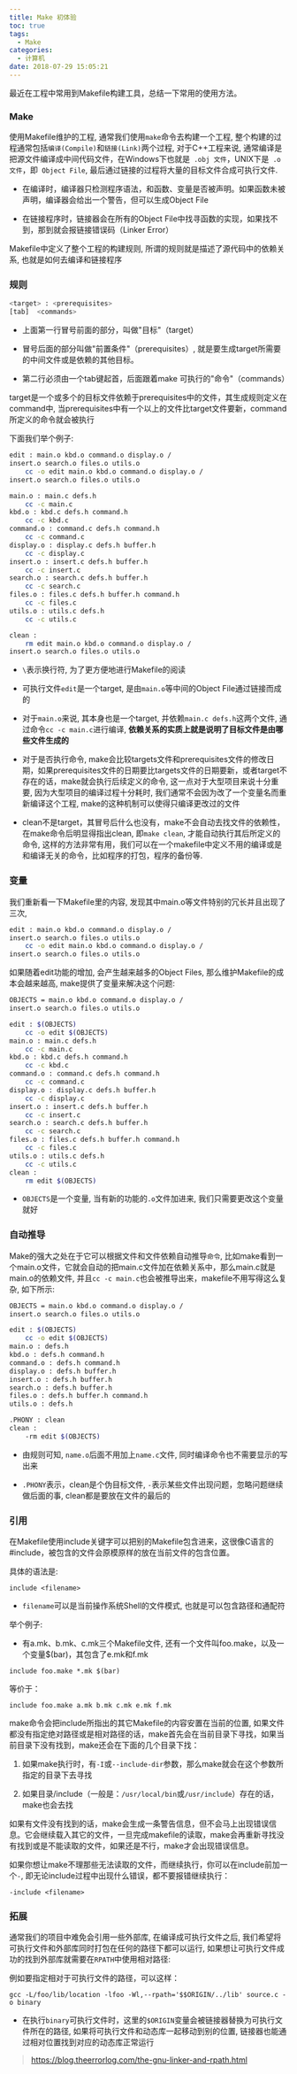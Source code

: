 ```yaml
---
title: Make 初体验
toc: true
tags:
  - Make
categories:
  - 计算机
date: 2018-07-29 15:05:21
---
```


最近在工程中常用到Makefile构建工具，总结一下常用的使用方法。

<!--more-->

### **Make**

使用Makefile维护的工程, 通常我们使用`make`命令去构建一个工程, 整个构建的过程通常包括`编译(Compile)`和`链接(Link)`两个过程, 对于C++工程来说, 通常编译是把源文件编译成中间代码文件，在Windows下也就是` .obj 文件`，UNIX下是` .o 文件`，即` Object File`, 最后通过链接的过程将大量的目标文件合成可执行文件. 

- 在编译时，编译器只检测程序语法，和函数、变量是否被声明。如果函数未被声明，编译器会给出一个警告，但可以生成Object File 

- 在链接程序时，链接器会在所有的Object File中找寻函数的实现，如果找不到，那到就会报链接错误码（Linker Error）

Makefile中定义了整个工程的构建规则, 所谓的规则就是描述了源代码中的依赖关系, 也就是如何去编译和链接程序

### **规则**

```bash
<target> : <prerequisites> 
[tab]  <commands>

```

- 上面第一行冒号前面的部分，叫做"目标"（target）

- 冒号后面的部分叫做"前置条件"（prerequisites）, 就是要生成target所需要的中间文件或是依赖的其他目标。

- 第二行必须由一个tab键起首，后面跟着make 可执行的"命令"（commands）

target是一个或多个的目标文件依赖于prerequisites中的文件，其生成规则定义在command中, 当prerequisites中有一个以上的文件比target文件要新，command所定义的命令就会被执行

下面我们举个例子:

```bash
edit : main.o kbd.o command.o display.o /
insert.o search.o files.o utils.o
    cc -o edit main.o kbd.o command.o display.o /
insert.o search.o files.o utils.o

main.o : main.c defs.h
    cc -c main.c
kbd.o : kbd.c defs.h command.h
    cc -c kbd.c
command.o : command.c defs.h command.h
    cc -c command.c
display.o : display.c defs.h buffer.h
    cc -c display.c
insert.o : insert.c defs.h buffer.h
    cc -c insert.c
search.o : search.c defs.h buffer.h
    cc -c search.c
files.o : files.c defs.h buffer.h command.h
    cc -c files.c
utils.o : utils.c defs.h
    cc -c utils.c

clean :
    rm edit main.o kbd.o command.o display.o /
insert.o search.o files.o utils.o

```

- `\`表示换行符, 为了更方便地进行Makefile的阅读

- 可执行文件`edit`是一个target, 是由`main.o`等中间的Object File通过链接而成的

- 对于`main.o`来说, 其本身也是一个target, 并依赖`main.c defs.h`这两个文件, 通过命令`cc -c main.c`进行编译, **依赖关系的实质上就是说明了目标文件是由哪些文件生成的**

- 对于是否执行命令, make会比较targets文件和prerequisites文件的修改日期，如果prerequisites文件的日期要比targets文件的日期要新，或者target不存在的话，make就会执行后续定义的命令, 这一点对于大型项目来说十分重要, 因为大型项目的编译过程十分耗时, 我们通常不会因为改了一个变量名而重新编译这个工程, make的这种机制可以使得只编译更改过的文件

- clean不是target，其冒号后什么也没有，make不会自动去找文件的依赖性，在make命令后明显得指出clean, 即`make clean`, 才能自动执行其后所定义的命令, 这样的方法非常有用，我们可以在一个makefile中定义不用的编译或是和编译无关的命令，比如程序的打包，程序的备份等.


### **变量**

我们重新看一下Makefile里的内容, 发现其中main.o等文件特别的冗长并且出现了三次, 

```bash
edit : main.o kbd.o command.o display.o /
insert.o search.o files.o utils.o
    cc -o edit main.o kbd.o command.o display.o /
insert.o search.o files.o utils.o

```

如果随着edit功能的增加, 会产生越来越多的Object Files, 那么维护Makefile的成本会越来越高, make提供了变量来解决这个问题:

```bash
OBJECTS = main.o kbd.o command.o display.o /
insert.o search.o files.o utils.o

edit : $(OBJECTS)
    cc -o edit $(OBJECTS)
main.o : main.c defs.h
    cc -c main.c
kbd.o : kbd.c defs.h command.h
    cc -c kbd.c
command.o : command.c defs.h command.h
    cc -c command.c
display.o : display.c defs.h buffer.h
    cc -c display.c
insert.o : insert.c defs.h buffer.h
    cc -c insert.c
search.o : search.c defs.h buffer.h
    cc -c search.c
files.o : files.c defs.h buffer.h command.h
    cc -c files.c
utils.o : utils.c defs.h
    cc -c utils.c
clean :
    rm edit $(OBJECTS)

```

- `OBJECTS`是一个变量, 当有新的功能的`.o`文件加进来, 我们只需要更改这个变量就好

### **自动推导**

Make的强大之处在于它可以根据文件和文件依赖自动推导`命令`, 比如make看到一个main.o文件，它就会自动的把main.c文件加在依赖关系中，那么main.c就是main.o的依赖文件, 并且` cc -c main.c `也会被推导出来，makefile不用写得这么复杂, 如下所示:

```bash
OBJECTS = main.o kbd.o command.o display.o /
insert.o search.o files.o utils.o

edit : $(OBJECTS)
    cc -o edit $(OBJECTS)
main.o : defs.h
kbd.o : defs.h command.h
command.o : defs.h command.h
display.o : defs.h buffer.h
insert.o : defs.h buffer.h
search.o : defs.h buffer.h
files.o : defs.h buffer.h command.h
utils.o : defs.h

.PHONY : clean
clean :
    -rm edit $(OBJECTS)

```

- 由规则可知, `name.o`后面不用加上`name.c`文件, 同时编译命令也不需要显示的写出来

- `.PHONY`表示，clean是个伪目标文件, `-`表示某些文件出现问题，忽略问题继续做后面的事, clean都是要放在文件的最后的

### **引用**

在Makefile使用include关键字可以把别的Makefile包含进来，这很像C语言的#include，被包含的文件会原模原样的放在当前文件的包含位置。

具体的语法是:

`include <filename>`

- `filename`可以是当前操作系统Shell的文件模式, 也就是可以包含路径和通配符

举个例子:

- 有a.mk、b.mk、c.mk三个Makefile文件, 还有一个文件叫foo.make，以及一个变量$(bar)，其包含了e.mk和f.mk

`include foo.make *.mk $(bar)`

等价于：

`include foo.make a.mk b.mk c.mk e.mk f.mk`

make命令会把include所指出的其它Makefile的内容安置在当前的位置, 如果文件都没有指定绝对路径或是相对路径的话，make首先会在当前目录下寻找，如果当前目录下没有找到，make还会在下面的几个目录下找：

1. 如果make执行时，有`-I`或`--include-dir`参数，那么make就会在这个参数所指定的目录下去寻找

2. 如果目录<prefix>/include（一般是：`/usr/local/bin`或`/usr/include`）存在的话，make也会去找

如果有文件没有找到的话，make会生成一条警告信息，但不会马上出现错误信息。它会继续载入其它的文件，一旦完成makefile的读取，make会再重新寻找没有找到或是不能读取的文件，如果还是不行，make才会出现错误信息。

如果你想让make不理那些无法读取的文件，而继续执行，你可以在include前加一个`-`, 即无论include过程中出现什么错误，都不要报错继续执行：

`-include <filename>`

### **拓展**

通常我们的项目中难免会引用一些外部库, 在编译成可执行文件之后, 我们希望将可执行文件和外部库同时打包在任何的路径下都可以运行, 如果想让可执行文件成功的找到外部库就需要在`RPATH`中使用相对路径:

例如要指定相对于可执行文件的路径，可以这样：

`gcc -L/foo/lib/location -lfoo -Wl,--rpath='$$ORIGIN/../lib' source.c -o binary`

- 在执行` binary `可执行文件时，这里的` $ORIGIN `变量会被链接器替换为可执行文件所在的路径, 如果将可执行文件和动态库一起移动到别的位置, 链接器也能通过相对位置找到对应的动态库正常运行

> https://blog.theerrorlog.com/the-gnu-linker-and-rpath.html